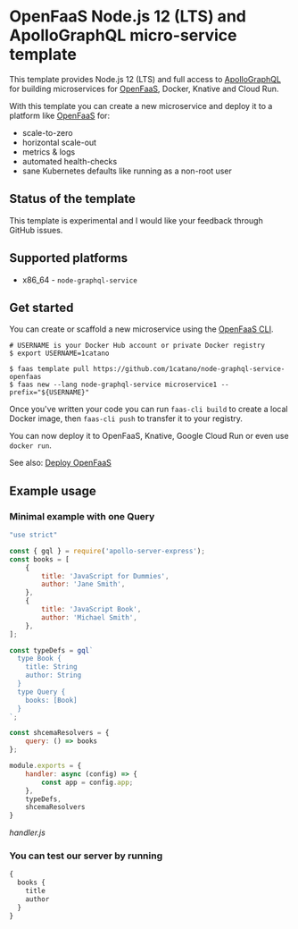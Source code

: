 OpenFaaS Node.js 12 (LTS) and ApolloGraphQL micro-service template
=============================================

This template provides Node.js 12 (LTS) and full access to [ApolloGraphQL](https://www.apollographql.com/docs/apollo-server/) for building microservices for [OpenFaaS](https://www.openfaas.com), Docker, Knative and Cloud Run.

With this template you can create a new microservice and deploy it to a platform like [OpenFaaS](https://www.openfaas.com) for:

* scale-to-zero
* horizontal scale-out
* metrics & logs
* automated health-checks
* sane Kubernetes defaults like running as a non-root user

## Status of the template

This template is experimental and I would like your feedback through GitHub issues.

## Supported platforms

* x86_64 - `node-graphql-service`

## Get started

You can create or scaffold a new microservice using the [OpenFaaS CLI](https://github.com/openfaas/faas-cli).

```
# USERNAME is your Docker Hub account or private Docker registry
$ export USERNAME=1catano

$ faas template pull https://github.com/1catano/node-graphql-service-openfaas
$ faas new --lang node-graphql-service microservice1 --prefix="${USERNAME}"
```

Once you've written your code you can run `faas-cli build` to create a local Docker image, then `faas-cli push` to transfer it to your registry.

You can now deploy it to OpenFaaS, Knative, Google Cloud Run or even use `docker run`.

See also: [Deploy OpenFaaS](https://docs.openfaas.com/deployment/)

## Example usage

### Minimal example with one Query

```js
"use strict"

const { gql } = require('apollo-server-express');
const books = [
    {
        title: 'JavaScript for Dummies',
        author: 'Jane Smith',
    },
    {
        title: 'JavaScript Book',
        author: 'Michael Smith',
    },
];

const typeDefs = gql`
  type Book {
    title: String
    author: String
  }
  type Query {
    books: [Book]
  }
`;

const shcemaResolvers = {
    query: () => books
};

module.exports = {
    handler: async (config) => {
        const app = config.app;
    },
    typeDefs,
    shcemaResolvers
}
```
*handler.js*


### You can test our server by running

```js
{
  books {
    title
    author
  }
}
```


